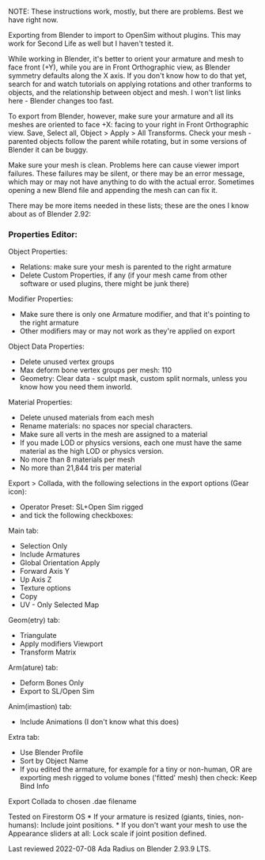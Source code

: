NOTE: These instructions work, mostly, but there are problems. Best we have right now. 

Exporting from Blender to import to OpenSim without plugins. This may work for Second Life as well but I haven't tested it.

While working in Blender, it's better to orient your armature and mesh to face front (+Y), while you are in Front Orthographic view, as Blender symmetry defaults along the X axis. If you don't know how to do that yet, search for and watch tutorials on applying rotations and other tranforms to objects, and the relationship between object and mesh. I won't list links here - Blender changes too fast. 

To export from Blender, however, make sure your armature and all its meshes are oriented to face +X: facing to your right in Front Orthographic view. Save, Select all, Object > Apply > All Transforms. Check your mesh - parented objects follow the parent while rotating, but in some versions of Blender it can be buggy. 

Make sure your mesh is clean. Problems here can cause viewer import failures. These failures may be silent, or there may be an error message, which may or may not have anything to do with the actual error. Sometimes opening a new Blend file and appending the mesh can can fix it. 

There may be more items needed in these lists; these are the ones I know about as of Blender 2.92:  

### Properties Editor: 

Object Properties:
  * Relations: make sure your mesh is parented to the right armature
  * Delete Custom Properties, if any (if your mesh came from other software or used plugins, there might be junk there)

Modifier Properties:
  * Make sure there is only one Armature modifier, and that it's pointing to the right armature
  * Other modifiers may or may not work as they're applied on export

Object Data Properties:
  * Delete unused vertex groups
  * Max deform bone vertex groups per mesh: 110
  * Geometry: Clear data - sculpt mask, custom split normals, unless you know how you need them inworld. 

Material Properties:
  * Delete unused materials from each mesh
  * Rename materials: no spaces nor special characters. 
  * Make sure all verts in the mesh are assigned to a material
  * If you made LOD or physics versions, each one must have the same material as the high LOD or physics version. 
  * No more than 8 materials per mesh
  * No more than 21,844 tris per material

Export > Collada, with the following selections in the export options (Gear icon):
  * Operator Preset: SL+Open Sim rigged 
  * and tick the following checkboxes:
  
Main tab:
  * Selection Only
  * Include Armatures
  * Global Orientation Apply
  * Forward Axis Y
  * Up Axis Z
  * Texture options
  * Copy
  * UV - Only Selected Map

Geom(etry) tab:
  * Triangulate 
  * Apply modifiers Viewport
  * Transform Matrix

Arm(ature) tab:
  * Deform Bones Only
  * Export to SL/Open Sim

Anim(imastion) tab:
  * Include Animations (I don't know what this does)

Extra tab:
  * Use Blender Profile
  * Sort by Object Name
  * If you edited the armature, for example for a tiny or non-human, OR are exporting mesh rigged to volume bones ('fitted' mesh) then check: Keep Bind Info

Export Collada to chosen .dae filename

Tested on Firestorm OS
    * If your armature is resized (giants, tinies, non-humans): Include joint positions.
    * If you don't want your mesh to use the Appearance sliders at all: Lock scale if joint position defined.

Last reviewed 2022-07-08 Ada Radius on Blender 2.93.9 LTS. 
